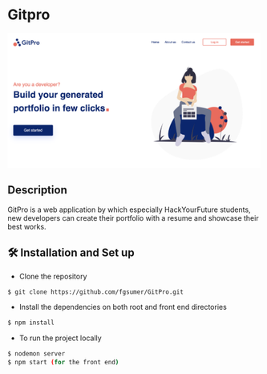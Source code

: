 # Gitpro
![project landing page](frontend/public/gitpro.png)

## Description 
GitPro is a web application by which especially HackYourFuture students, new developers can create their portfolio with a resume and showcase their best works. 


## 🛠 Installation and Set up
* Clone the repository 
```bash
$ git clone https://github.com/fgsumer/GitPro.git
```
* Install the dependencies on both root and front end directories
```bash 
$ npm install 
```
* To run the project locally 
```bash 
$ nodemon server 
$ npm start (for the front end)
```


